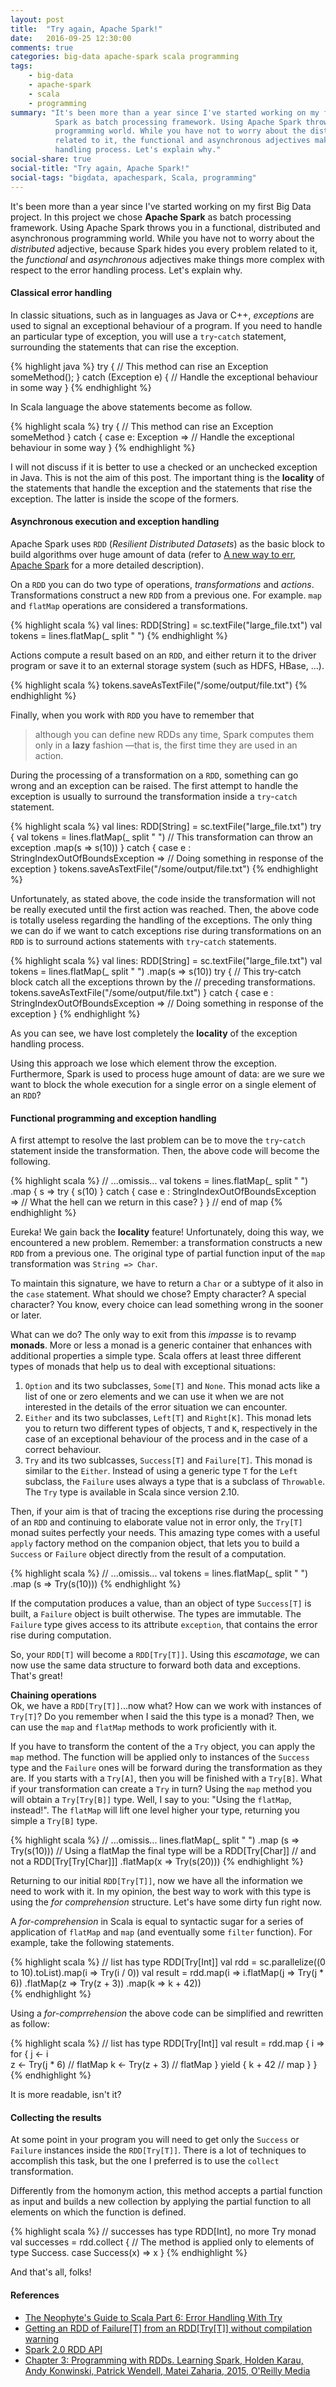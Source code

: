```yaml
---
layout: post
title:  "Try again, Apache Spark!"
date:   2016-09-25 12:30:00
comments: true
categories: big-data apache-spark scala programming
tags:
    - big-data
    - apache-spark
    - scala
    - programming
summary: "It's been more than a year since I've started working on my first Big Data project. In this project we chose Apache 
          Spark as batch processing framework. Using Apache Spark throws you in a functional, distributed and asynchronous 
          programming world. While you have not to worry about the distributed adjective, because Spark hides you every problem
          related to it, the functional and asynchronous adjectives make things more complex with respect to the error 
          handling process. Let's explain why."
social-share: true
social-title: "Try again, Apache Spark!"
social-tags: "bigdata, apachespark, Scala, programming"
---
```


It's been more than a year since I've started working on my first Big Data project. In this project we chose **Apache 
Spark** as batch processing framework. Using Apache Spark throws you in a functional, distributed and asynchronous 
programming world. While you have not to worry about the *distributed* adjective, because Spark hides you every problem
related to it, the *functional* and *asynchronous* adjectives make things more complex with respect to the error 
handling process. Let's explain why. 

#### Classical error handling
In classic situations, such as in languages as Java or C++, *exceptions* are used to signal an exceptional behaviour of a program.
If you need to handle an particular type of exception, you will use a `try`-`catch` statement, surrounding the 
statements that can rise the exception. 

{% highlight java %}
try {
    // This method can rise an Exception
    someMethod();
} catch (Exception e) {
    // Handle the exceptional behaviour in some way
}
{% endhighlight %}

In Scala language the above statements become as follow.

{% highlight scala %}
try {
  // This method can rise an Exception
  someMethod
} catch {
  case e: Exception => // Handle the exceptional behaviour in some way
}
{% endhighlight %}

I will not discuss if it is better to use a checked or an unchecked exception in Java. This is not the aim of this post.
The important thing is the **locality** of the statements that handle the exception and the statements that rise the exception.
The latter is inside the scope of the formers.

#### Asynchronous execution and exception handling

Apache Spark uses `RDD` (*Resilient Distributed Datasets*) as the basic block to build algorithms over huge amount 
of data (refer to [A new way to err, Apache Spark](http://rcardin.github.io/big-data/apache-spark/scala/programming/2016/04/30/a-new-way-to-err-apache-spark.html) for a more detailed description).   

On a `RDD` you can do two type of operations, *transformations* and *actions*. Transformations construct a new `RDD` 
from a previous one. For example. `map` and `flatMap` operations are considered a transformations.

{% highlight scala %}
val lines: RDD[String] = sc.textFile("large_file.txt")
val tokens = lines.flatMap(_ split " ")
{% endhighlight %}

Actions compute a result based on an `RDD`, and either return it to the driver program or save it 
to an external storage system (such as HDFS, HBase, ...).

{% highlight scala %}
tokens.saveAsTextFile("/some/output/file.txt")
{% endhighlight %}

Finally, when you work with `RDD` you have to remember that

> although you can define new RDDs any time, Spark computes them only in a **lazy** fashion —that is, the first time 
  they are used in an action.    

During the processing of a transformation on a `RDD`, something can go wrong and an exception can be raised. The first 
attempt to handle the exception is usually to surround the transformation inside a `try`-`catch` statement.
 
{% highlight scala %}
val lines: RDD[String] = sc.textFile("large_file.txt")
try {
  val tokens = 
    lines.flatMap(_ split " ")
         // This transformation can throw an exception
         .map(s => s(10))
} catch {
  case e : StringIndexOutOfBoundsException => 
    // Doing something in response of the exception
}
tokens.saveAsTextFile("/some/output/file.txt")
{% endhighlight %} 

Unfortunately, as stated above, the code inside the transformation will not be really executed until the first action 
was reached. Then, the above code is totally useless regarding the handling of the exceptions. The only thing we can do
if we want to catch exceptions rise during transformations on an `RDD` is to surround actions statements with 
`try`-`catch` statements.
 
{% highlight scala %}
val lines: RDD[String] = sc.textFile("large_file.txt")
val tokens = 
  lines.flatMap(_ split " ")
       .map(s => s(10))
try {
  // This try-catch block catch all the exceptions thrown by the 
  // preceding transformations. 
  tokens.saveAsTextFile("/some/output/file.txt")
} catch {
  case e : StringIndexOutOfBoundsException => 
    // Doing something in response of the exception
}
{% endhighlight %}  
 
As you can see, we have lost completely the **locality** of the exception handling process.

Using this approach we lose which element throw the exception. Furthermore, Spark is used to process huge 
amount of data: are we sure we want to block the whole execution for a single error on a single element of an `RDD`?
  
#### Functional programming and exception handling
A first attempt to resolve the last problem can be to move the `try`-`catch` statement inside the transformation. Then,
the above code will become the following.

{% highlight scala %}
// ...omissis...
val tokens = 
  lines.flatMap(_ split " ")
       .map {
         s =>
           try {
             s(10)
           } catch {
              case e : StringIndexOutOfBoundsException => 
                // What the hell can we return in this case?
           }
       }   // end of map
{% endhighlight %}

Eureka! We gain back the **locality** feature! Unfortunately, doing this way, we encountered a new problem. Remember: a
transformation constructs a new `RDD` from a previous one. The original type of partial function input of the `map` 
transformation was `String => Char`. 

To maintain this signature, we have to return a `Char` or a subtype of it also in the `case` 
statement. What should we chose? Empty character? A special character? You know, every choice can lead something wrong 
in the sooner or later.

What can we do? The only way to exit from this *impasse* is to revamp **monads**. More or less a monad is a generic 
container that enhances with additional properties a simple type. Scala offers at least three different types of monads 
that help us to deal with exceptional situations:

 1. `Option` and its two subclasses, `Some[T]` and `None`. This monad acts like a list of one or zero elements and we 
    can use it when we are not interested in the details of the error situation we can encounter.
 2. `Either` and its two subclasses, `Left[T]` and `Right[K]`. This monad lets you to return two different types of 
    objects, `T` and `K`, respectively in the case of an exceptional behaviour of the process and in the case of a 
    correct behaviour.
 3. `Try` and its two sublcasses, `Success[T]` and `Failure[T]`. This monad is similar to the `Either`. Instead of using
    a generic type `T` for the `Left` subclass, the `Failure` uses always a type that is a subclass of `Throwable`. The 
    `Try` type is available in Scala since version 2.10.
 
Then, if your aim is that of tracing the exceptions rise during the processing of an `RDD` and continuing to elaborate 
value not in error only, the `Try[T]` monad suites perfectly your needs. This amazing type comes with a useful `apply`
factory method on the companion object, that lets you to build a `Success` or `Failure` object directly from the result 
of a computation.

{% highlight scala %}
// ...omissis...
val tokens = 
  lines.flatMap(_ split " ")
       .map (s => Try(s(10)))
{% endhighlight %}

If the computation produces a value, than an object of type `Success[T]` is built, a `Failure` object is built 
otherwise. The types are immutable. The `Failure` type gives access to its attribute `exception`, that contains the 
error rise during computation.

So, your `RDD[T]` will become a `RDD[Try[T]]`. Using this *escamotage*, we can now use the same data structure to forward 
both data and exceptions. That's great!

**Chaining operations**<br/>
Ok, we have a `RDD[Try[T]]`...now what? How can we work with instances of `Try[T]`? Do you remember when I said the this 
type is a monad? Then, we can use the `map` and `flatMap` methods to work proficiently with it.
  
If you have to transform the content of the a `Try` object, you can apply the `map` method. The function will be applied 
only to instances of the `Success` type and the `Failure` ones will be forward during the transformation as they are. 
If you starts with a `Try[A]`, then you will be finished with a `Try[B]`. What if your transformation can create a `Try` 
in turn? Using the `map` method you will obtain a `Try[Try[B]]` type. Well, I say to you: "Using the `flatMap`, instead!". 
The `flatMap` will lift one level higher your type, returning you simple a `Try[B]` type.

{% highlight scala %}
// ...omissis...
  lines.flatMap(_ split " ")
       .map (s => Try(s(10)))
       // Using a flatMap the final type will be a RDD[Try[Char]] 
       // and not a RDD[Try[Try[Char]]]
       .flatMap(x => Try(s(20)))
{% endhighlight %}

Returning to our initial `RDD[Try[T]]`, now we have all the information we need to work with it. In my opinion, the best
way to work with this type is using the *for comprehension* structure. Let's have some dirty fun right now.

A *for-comprehension* in Scala is equal to syntactic sugar for a series of application of `flatMap` and `map` (and 
eventually some `filter` function). For example, take the following statements.
 
{% highlight scala %}
// list has type RDD[Try[Int]]
val rdd = sc.parallelize((0 to 10).toList).map(i => Try(i / 0))
val result = rdd.map(i => i.flatMap(j => Try(j * 6))
                           .flatMap(z => Try(z + 3))
                           .map(k => k + 42))  
{% endhighlight %} 

Using a *for-comprrehension* the above code can be simplified and rewritten as follow:

{% highlight scala %}
// list has type RDD[Try[Int]]
val result =
  rdd.map {
    i =>
      for {
        j <- i            
        z <- Try(j * 6)   // flatMap
        k <- Try(z + 3)   // flatMap
      } yield {
        k + 42            // map
      }
    }
{% endhighlight %} 
 
It is more readable, isn't it?

#### Collecting the results
At some point in your program you will need to get only the `Success` or `Failure` instances inside the `RDD[Try[T]]`. 
There is a lot of techniques to accomplish this task, but the one I preferred is to use the `collect` transformation. 

Differently from the homonym action, this method accepts a partial function as input and builds a new collection by 
applying the partial function to all elements on which the function is defined.

{% highlight scala %}
// successes has type RDD[Int], no more Try monad
val successes = 
  rdd.collect {
    // The method is applied only to elements of type Success.
    case Success(x) => x
  }
{% endhighlight %} 

And that's all, folks!
 
#### References
- [The Neophyte's Guide to Scala Part 6: Error Handling With Try](http://danielwestheide.com/blog/2012/12/26/the-neophytes-guide-to-scala-part-6-error-handling-with-try.html)
- [Getting an RDD of Failure[T] from an RDD[Try[T]] without compilation warning](https://stackoverflow.com/questions/39392162/getting-an-rdd-of-failuret-from-an-rddtryt-without-compilation-warning)
- [Spark 2.0 RDD API](http://spark.apache.org/docs/latest/api/scala/index.html#org.apache.spark.rdd.RDD)
- [Chapter 3: Programming with RDDs. Learning Spark, Holden Karau, Andy Konwinski, Patrick Wendell, Matei Zaharia, 
   2015, O'Reilly Media](http://shop.oreilly.com/product/0636920028512.do)